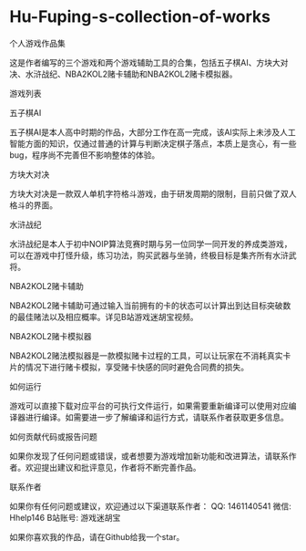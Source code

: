 # Hu-Fuping-s-collection-of-works
个人游戏作品集

这是作者编写的三个游戏和两个游戏辅助工具的合集，包括五子棋AI、方块大对决、水浒战纪、NBA2KOL2赌卡辅助和NBA2KOL2赌卡模拟器。

游戏列表

五子棋AI

五子棋AI是本人高中时期的作品，大部分工作在高一完成，该AI实际上未涉及人工智能方面的知识，仅通过普通的计算与判断决定棋子落点，本质上是贪心，有一些bug，程序尚不完善但不影响整体的体验。

方块大对决

方块大对决是一款双人单机字符格斗游戏，由于研发周期的限制，目前只做了双人格斗的界面。

水浒战纪

水浒战纪是本人于初中NOIP算法竞赛时期与另一位同学一同开发的养成类游戏，可以在游戏中打怪升级，练习功法，购买武器与坐骑，终极目标是集齐所有水浒武将。

NBA2KOL2赌卡辅助

NBA2KOL2赌卡辅助可通过输入当前拥有的卡的状态可以计算出到达目标突破数的最佳赌法以及相应概率。详见B站游戏迷胡宝视频。

NBA2KOL2赌卡模拟器

NBA2KOL2赌法模拟器是一款模拟赌卡过程的工具，可以让玩家在不消耗真实卡片的情况下进行赌卡模拟，享受赌卡快感的同时避免合同费的损失。

如何运行

游戏可以直接下载对应平台的可执行文件运行，如果需要重新编译可以使用对应编译器进行编译。如需要进一步了解编译和运行方式，请联系作者获取更多信息。

如何贡献代码或报告问题

如果你发现了任何问题或错误，或者想要为游戏增加新功能和改进算法，请联系作者。欢迎提出建议和批评意见，作者将不断完善作品。

联系作者

如果你有任何问题或建议，欢迎通过以下渠道联系作者：
QQ: 1461140541
微信: Hhelp146
B站账号: 游戏迷胡宝

如果你喜欢我的作品，请在Github给我一个star。
